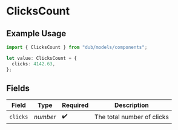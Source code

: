 # ClicksCount

## Example Usage

```typescript
import { ClicksCount } from "dub/models/components";

let value: ClicksCount = {
  clicks: 4142.63,
};
```

## Fields

| Field                      | Type                       | Required                   | Description                |
| -------------------------- | -------------------------- | -------------------------- | -------------------------- |
| `clicks`                   | *number*                   | :heavy_check_mark:         | The total number of clicks |